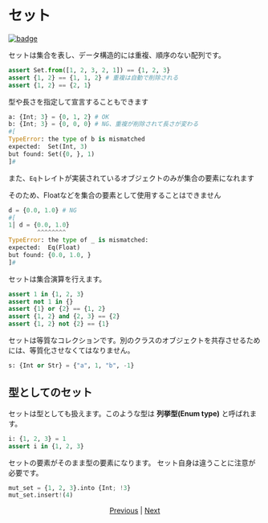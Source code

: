 # セット

[![badge](https://img.shields.io/endpoint.svg?url=https%3A%2F%2Fgezf7g7pd5.execute-api.ap-northeast-1.amazonaws.com%2Fdefault%2Fsource_up_to_date%3Fowner%3Derg-lang%26repos%3Derg%26ref%3Dmain%26path%3Ddoc/EN/syntax/14_set.md%26commit_hash%3D06f8edc9e2c0cee34f6396fd7c64ec834ffb5352)](https://gezf7g7pd5.execute-api.ap-northeast-1.amazonaws.com/default/source_up_to_date?owner=erg-lang&repos=erg&ref=main&path=doc/EN/syntax/14_set.md&commit_hash=06f8edc9e2c0cee34f6396fd7c64ec834ffb5352)

セットは集合を表し、データ構造的には重複、順序のない配列です。

```python
assert Set.from([1, 2, 3, 2, 1]) == {1, 2, 3}
assert {1, 2} == {1, 1, 2} # 重複は自動で削除される
assert {1, 2} == {2, 1}
```

型や長さを指定して宣言することもできます

```python
a: {Int; 3} = {0, 1, 2} # OK
b: {Int; 3} = {0, 0, 0} # NG、重複が削除されて長さが変わる
#[
TypeError: the type of b is mismatched
expected:  Set(Int, 3)
but found: Set({0, }, 1)
]#
```

また、`Eq`トレイトが実装されているオブジェクトのみが集合の要素になれます

そのため、Floatなどを集合の要素として使用することはできません

```python
d = {0.0, 1.0} # NG
#[
1│ d = {0.0, 1.0}
        ^^^^^^^^
TypeError: the type of _ is mismatched:
expected:  Eq(Float)
but found: {0.0, 1.0, }
]#
```

セットは集合演算を行えます。

```python
assert 1 in {1, 2, 3}
assert not 1 in {}
assert {1} or {2} == {1, 2}
assert {1, 2} and {2, 3} == {2}
assert {1, 2} not {2} == {1}
```

セットは等質なコレクションです。別のクラスのオブジェクトを共存させるためには、等質化させなくてはなりません。

```python
s: {Int or Str} = {"a", 1, "b", -1}
```

## 型としてのセット

セットは型としても扱えます。このような型は __列挙型(Enum type)__ と呼ばれます。

```python
i: {1, 2, 3} = 1
assert i in {1, 2, 3}
```

セットの要素がそのまま型の要素になります。
セット自身は違うことに注意が必要です。

```python
mut_set = {1, 2, 3}.into {Int; !3}
mut_set.insert!(4)
```

<p align='center'>
    <a href='./13_record.md'>Previous</a> | <a href='./15_type.md'>Next</a>
</p>

